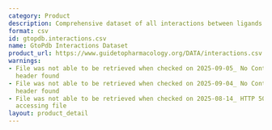 ```yaml
---
category: Product
description: Comprehensive dataset of all interactions between ligands and targets
format: csv
id: gtopdb.interactions.csv
name: GtoPdb Interactions Dataset
product_url: https://www.guidetopharmacology.org/DATA/interactions.csv
warnings:
- File was not able to be retrieved when checked on 2025-09-05_ No Content-Length
  header found
- File was not able to be retrieved when checked on 2025-09-04_ No Content-Length
  header found
- File was not able to be retrieved when checked on 2025-08-14_ HTTP 503 error when
  accessing file
layout: product_detail
---
```

